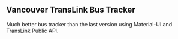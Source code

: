 ## Vancouver TransLink Bus Tracker

Much better bus tracker than the last version using Material-UI and TransLink Public API.
